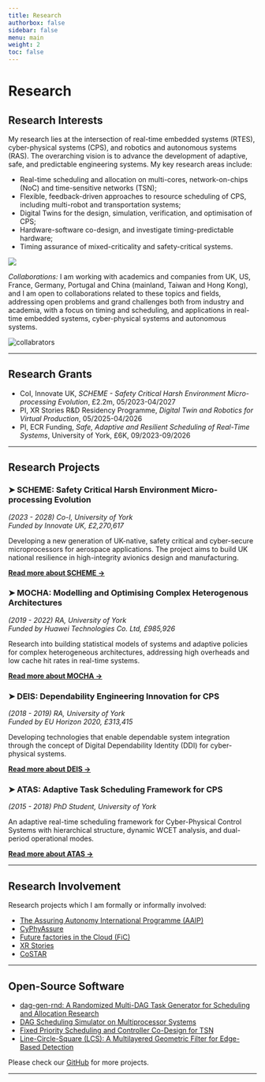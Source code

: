 ```yaml
---
title: Research
authorbox: false
sidebar: false
menu: main
weight: 2
toc: false
---
```


# Research
## Research Interests

My research lies at the intersection of real-time embedded systems (RTES), cyber-physical systems (CPS), and robotics and autonomous systems (RAS). The overarching vision is to advance the development of adaptive, safe, and predictable engineering systems. My key research areas include:

- Real-time scheduling and allocation on multi-cores, network-on-chips (NoC) and time-sensitive networks (TSN);
- Flexible, feedback-driven approaches to resource scheduling of CPS, including multi-robot and transportation systems;
- Digital Twins for the design, simulation, verification, and optimisation of CPS;
- Hardware-software co-design, and investigate timing-predictable hardware;
- Timing assurance of mixed-criticality and safety-critical systems.

![](/img/wordcloud.png)

*Collaborations:* I am working with academics and companies from UK, US, France, Germany, Portugal and China (mainland, Taiwan and Hong Kong), and I am open to collaborations related to these topics and fields, addressing open problems and grand challenges both from industry and academia, with a focus on timing and scheduling, and applications in real-time embedded systems, cyber-physical systems and autonomous systems.

![collabrators](/img/collabrators.png)

---

## Research Grants
- CoI, Innovate UK, *SCHEME - Safety Critical Harsh Environment Micro-processing Evolution*, £2.2m, 05/2023-04/2027
- PI, XR Stories R&D Residency Programme, *Digital Twin and Robotics for Virtual Production*, 05/2025-04/2026
- PI, ECR Funding, *Safe, Adaptive and Resilient Scheduling of Real-Time Systems*, University of York, £6K, 09/2023-09/2026

---

## Research Projects

### ➤ SCHEME: Safety Critical Harsh Environment Micro-processing Evolution
*(2023 - 2028) Co-I, University of York*  
*Funded by Innovate UK, £2,270,617*

Developing a new generation of UK-native, safety critical and cyber-secure microprocessors for aerospace applications. The project aims to build UK national resilience in high-integrity avionics design and manufacturing.

[**Read more about SCHEME →**](projects/scheme)

### ➤ MOCHA: Modelling and Optimising Complex Heterogenous Architectures
*(2019 - 2022) RA, University of York*  
*Funded by Huawei Technologies Co. Ltd, £985,926*

Research into building statistical models of systems and adaptive policies for complex heterogeneous architectures, addressing high overheads and low cache hit rates in real-time systems.

[**Read more about MOCHA →**](projects/mocha)

### ➤ DEIS: Dependability Engineering Innovation for CPS
*(2018 - 2019) RA, University of York*  
*Funded by EU Horizon 2020, £313,415*

Developing technologies that enable dependable system integration through the concept of Digital Dependability Identity (DDI) for cyber-physical systems.

[**Read more about DEIS →**](projects/deis)

### ➤ ATAS: Adaptive Task Scheduling Framework for CPS
*(2015 - 2018) PhD Student, University of York*

An adaptive real-time scheduling framework for Cyber-Physical Control Systems with hierarchical structure, dynamic WCET analysis, and dual-period operational modes.

[**Read more about ATAS →**](projects/atas)



---

## Research Involvement
Research projects which I am formally or informally involved:
- [The Assuring Autonomy International Programme (AAIP)](https://www.york.ac.uk/assuring-autonomy/)
- [CyPhyAssure](https://www.cs.york.ac.uk/circus/CyPhyAssure/)
- [Future factories in the Cloud (FiC)]((https://research.chalmers.se/en/project/7231))
- [XR Stories](https://xrstories.co.uk/)
- [CoSTAR](https://www.costarnetwork.co.uk/)



---

## Open-Source Software
- [dag-gen-rnd: A Randomized Multi-DAG Task Generator for Scheduling and Allocation Research](https://github.com/automaticdai/dag-gen-rnd)
- [DAG Scheduling Simulator on Multiprocessor Systems](https://github.com/automaticdai/research-dag-scheduling-analysis)
- [Fixed Priority Scheduling and Controller Co-Design for TSN](https://github.com/automaticdai/research-sched-tsn)
- [Line-Circle-Square (LCS): A Multilayered Geometric Filter for Edge-Based Detection](https://github.com/automaticdai/LCS-filter)

Please check our [GitHub](https://www.github.com/automaticdai) for more projects.

---
